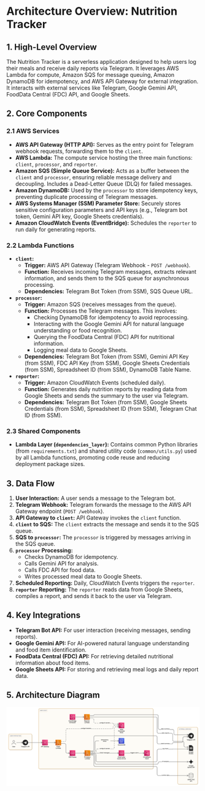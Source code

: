 # Architecture Overview: Nutrition Tracker


## 1. High-Level Overview

The Nutrition Tracker is a serverless application designed to help users log their meals and receive daily reports via Telegram. It leverages AWS Lambda for compute, Amazon SQS for message queuing, Amazon DynamoDB for idempotency, and AWS API Gateway for external integration. It interacts with external services like Telegram, Google Gemini API, FoodData Central (FDC) API, and Google Sheets.

## 2. Core Components

### 2.1 AWS Services

*   **AWS API Gateway (HTTP API):** Serves as the entry point for Telegram webhook requests, forwarding them to the `client`.
*   **AWS Lambda:** The compute service hosting the three main functions: `client`, `processor`, and `reporter`.
*   **Amazon SQS (Simple Queue Service):** Acts as a buffer between the `client` and `processor`, ensuring reliable message delivery and decoupling. Includes a Dead-Letter Queue (DLQ) for failed messages.
*   **Amazon DynamoDB:** Used by the `processor` to store idempotency keys, preventing duplicate processing of Telegram messages.
*   **AWS Systems Manager (SSM) Parameter Store:** Securely stores sensitive configuration parameters and API keys (e.g., Telegram bot token, Gemini API key, Google Sheets credentials).
*   **Amazon CloudWatch Events (EventBridge):** Schedules the `reporter` to run daily for generating reports.

### 2.2 Lambda Functions

*   **`client`:**
    *   **Trigger:** AWS API Gateway (Telegram Webhook - `POST /webhook`).
    *   **Function:** Receives incoming Telegram messages, extracts relevant information, and sends them to the SQS queue for asynchronous processing.
    *   **Dependencies:** Telegram Bot Token (from SSM), SQS Queue URL.
*   **`processor`:**
    *   **Trigger:** Amazon SQS (receives messages from the queue).
    *   **Function:** Processes the Telegram messages. This involves:
        *   Checking DynamoDB for idempotency to avoid reprocessing.
        *   Interacting with the Google Gemini API for natural language understanding or food recognition.
        *   Querying the FoodData Central (FDC) API for nutritional information.
        *   Logging meal data to Google Sheets.
    *   **Dependencies:** Telegram Bot Token (from SSM), Gemini API Key (from SSM), FDC API Key (from SSM), Google Sheets Credentials (from SSM), Spreadsheet ID (from SSM), DynamoDB Table Name.
*   **`reporter`:**
    *   **Trigger:** Amazon CloudWatch Events (scheduled daily).
    *   **Function:** Generates daily nutrition reports by reading data from Google Sheets and sends the summary to the user via Telegram.
    *   **Dependencies:** Telegram Bot Token (from SSM), Google Sheets Credentials (from SSM), Spreadsheet ID (from SSM), Telegram Chat ID (from SSM).

### 2.3 Shared Components

*   **Lambda Layer (`dependencies_layer`):** Contains common Python libraries (from `requirements.txt`) and shared utility code (`common/utils.py`) used by all Lambda functions, promoting code reuse and reducing deployment package sizes.

## 3. Data Flow

1.  **User Interaction:** A user sends a message to the Telegram bot.
2.  **Telegram Webhook:** Telegram forwards the message to the AWS API Gateway endpoint (`POST /webhook`).
3.  **API Gateway to `client`:** API Gateway invokes the `client` function.
4.  **`client` to SQS:** The `client` extracts the message and sends it to the SQS queue.
5.  **SQS to `processor`:** The `processor` is triggered by messages arriving in the SQS queue.
6.  **`processor` Processing:**
    *   Checks DynamoDB for idempotency.
    *   Calls Gemini API for analysis.
    *   Calls FDC API for food data.
    *   Writes processed meal data to Google Sheets.
7.  **Scheduled Reporting:** Daily, CloudWatch Events triggers the `reporter`.
8.  **`reporter` Reporting:** The `reporter` reads data from Google Sheets, compiles a report, and sends it back to the user via Telegram.

## 4. Key Integrations

*   **Telegram Bot API:** For user interaction (receiving messages, sending reports).
*   **Google Gemini API:** For AI-powered natural language understanding and food item identification.
*   **FoodData Central (FDC) API:** For retrieving detailed nutritional information about food items.
*   **Google Sheets API:** For storing and retrieving meal logs and daily report data.

## 5. Architecture Diagram

![AI Nutrition Tracker Architecture Diagram](./images/architecture_diagram.png)